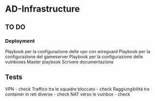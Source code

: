 # AD-Infrastructure

## TO DO

### Deployment
Playbook per la configurazione delle vpn con wireguard
Playbook per la configurazione del gameserver
Playbook per la configurazione delle vulnboxes
Master playbook
Scrivere documentazione

## Tests
VPN - check
Traffico tra le squadre bloccato - check
Raggiungibilità tra container in reti diverse - check
NAT verso le vulnbox - check
